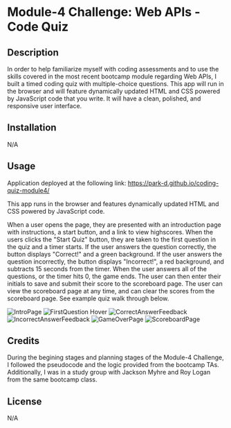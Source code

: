 # Module-4 Challenge: Web APIs - Code Quiz

## Description

In order to help familiarize myself with coding assessments and to use the skills covered in the most recent bootcamp module regarding Web APIs, I built a timed coding quiz with multiple-choice questions. This app will run in the browser and will feature dynamically updated HTML and CSS powered by JavaScript code that you write. It will have a clean, polished, and responsive user interface. 

## Installation

N/A

## Usage

Application deployed at the following link: https://park-d.github.io/coding-quiz-module4/

This app runs in the browser and features dynamically updated HTML and CSS powered by JavaScript code.

When a user opens the page, they are presented with an introduction page with instructions, a start button, and a link to view highscores. When the users clicks the "Start Quiz" button, they are taken to the first question in the quiz and a timer starts. If the user answers the question correctly, the button displays "Correct!" and a green background. If the user answers the question incorrectly, the button displays "Incorrect!", a red background, and subtracts 15 seconds from the timer. When the user answers all of the questions, or the timer hits 0, the game ends. The user can then enter their initials to save and submit their score to the scoreboard page. The user can view the scoreboard page at any time, and can clear the scores from the scoreboard page. See example quiz walk through below.

![IntroPage](https://user-images.githubusercontent.com/54589582/189000410-bac2350a-6187-47ef-a1e6-231ae0df5d3c.JPG)
![FirstQuestion Hover](https://user-images.githubusercontent.com/54589582/189000506-d8ba23b6-e534-4200-a634-ed0d395541f3.JPG)
![CorrectAnswerFeedback](https://user-images.githubusercontent.com/54589582/189000657-e7a7c359-2f26-4e3e-b34c-e6a45601c731.JPG)
![IncorrectAnswerFeedback](https://user-images.githubusercontent.com/54589582/189000692-b645bc4f-a47d-457c-ada0-936382a9e012.JPG)
![GameOverPage](https://user-images.githubusercontent.com/54589582/189000755-df0e458b-2318-4ff4-a1cc-499612e34026.JPG)
![ScoreboardPage](https://user-images.githubusercontent.com/54589582/189000813-43ecd4ff-1f0e-4391-9f10-e759512f0a11.JPG)

## Credits

During the begining stages and planning stages of the Module-4 Challenge, I followed the pseudocode and the logic provided from the bootcamp TAs. Additionally, I was in a study group with Jackson Myhre and Roy Logan from the same bootcamp class.

## License

N/A
